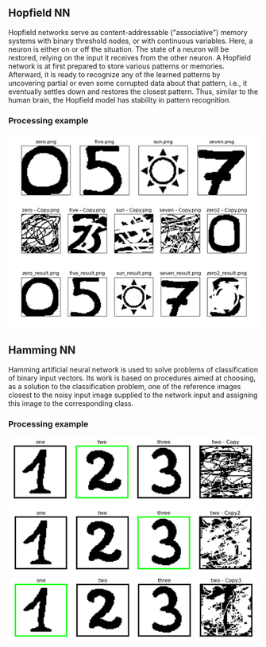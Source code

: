 ## Hopfield NN
Hopfield networks serve as content-addressable ("associative") memory systems with binary threshold nodes, or with continuous variables. Here, a neuron is either on or off the situation. The state of a neuron will be restored, relying on the input it receives from the other neuron. A Hopfield network is at first prepared to store various patterns or memories. Afterward, it is ready to recognize any of the learned patterns by uncovering partial or even some corrupted data about that pattern, i.e., it eventually settles down and restores the closest pattern. Thus, similar to the human brain, the Hopfield model has stability in pattern recognition.
### Processing example
![Hopfield NN example result](https://github.com/Zagzuz/ANN/blob/main/Hopfield_result.png)

## Hamming NN
Hamming artificial neural network is used to solve problems of classification of binary input vectors. Its work is based on procedures aimed at choosing, as a solution to the classification problem, one of the reference images closest to the noisy input image supplied to the network input and assigning this image to the corresponding class.
### Processing example
![Hamming NN example result](https://github.com/Zagzuz/ANN/blob/main/Hamming_result1.png)
![Hamming NN example result](https://github.com/Zagzuz/ANN/blob/main/Hamming_result2.png)
![Hamming NN example result](https://github.com/Zagzuz/ANN/blob/main/Hamming_result3.png)
